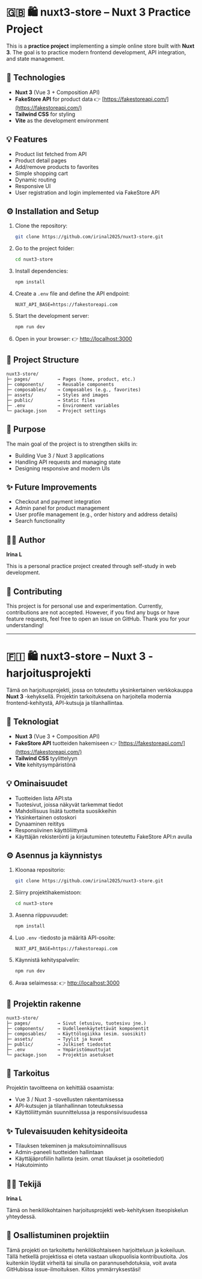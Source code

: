# 🇬🇧 🛍️ nuxt3-store – Nuxt 3 Practice Project

This is a **practice project** implementing a simple online store built with **Nuxt 3**.
The goal is to practice modern frontend development, API integration, and state management.

## 🚀 Technologies

* **Nuxt 3** (Vue 3 + Composition API)
* **FakeStore API** for product data
  👉 [https://fakestoreapi.com/](https://fakestoreapi.com/)
* **Tailwind CSS** for styling
* **Vite** as the development environment

## 💡 Features

* Product list fetched from API
* Product detail pages
* Add/remove products to favorites
* Simple shopping cart
* Dynamic routing
* Responsive UI
* User registration and login implemented via FakeStore API

## ⚙️ Installation and Setup

1. Clone the repository:

   ```bash
   git clone https://github.com/irinal2025/nuxt3-store.git
   ```

2. Go to the project folder:

   ```bash
   cd nuxt3-store
   ```

3. Install dependencies:

   ```bash
   npm install
   ```

4. Create a `.env` file and define the API endpoint:

   ```
   NUXT_API_BASE=https://fakestoreapi.com
   ```

5. Start the development server:

   ```bash
   npm run dev
   ```

6. Open in your browser:
   👉 [http://localhost:3000](http://localhost:3000)

## 📂 Project Structure

```
nuxt3-store/
├─ pages/          → Pages (home, product, etc.)
├─ components/     → Reusable components
├─ composables/    → Composables (e.g., favorites)
├─ assets/         → Styles and images
├─ public/         → Static files
├─ .env            → Environment variables
└─ package.json    → Project settings
```

## 🧠 Purpose

The main goal of the project is to strengthen skills in:

* Building Vue 3 / Nuxt 3 applications
* Handling API requests and managing state
* Designing responsive and modern UIs

## ✨ Future Improvements

* Checkout and payment integration
* Admin panel for product management
* User profile management (e.g., order history and address details)
* Search functionality

## 👨‍💻 Author

**Irina L**

This is a personal practice project created through self-study in web development.

## 🧩 Contributing  

This project is for personal use and experimentation. Currently, contributions are not accepted. However, if you find any bugs or have feature requests, feel free to open an issue on GitHub. Thank you for your understanding!

---

 # 🇫🇮 🛍️ nuxt3-store – Nuxt 3 -harjoitusprojekti

Tämä on harjoitusprojekti, jossa on toteutettu yksinkertainen verkkokauppa **Nuxt 3** -kehyksellä.
Projektin tarkoituksena on harjoitella modernia frontend-kehitystä, API-kutsuja ja tilanhallintaa.

## 🚀 Teknologiat

* **Nuxt 3** (Vue 3 + Composition API)
* **FakeStore API** tuotteiden hakemiseen
  👉 [https://fakestoreapi.com/](https://fakestoreapi.com/)
* **Tailwind CSS** tyylittelyyn
* **Vite** kehitysympäristönä

## 💡 Ominaisuudet

* Tuotteiden lista API:sta
* Tuotesivut, joissa näkyvät tarkemmat tiedot
* Mahdollisuus lisätä tuotteita suosikkeihin
* Yksinkertainen ostoskori
* Dynaaminen reititys
* Responsiivinen käyttöliittymä
* Käyttäjän rekisteröinti ja kirjautuminen toteutettu FakeStore API:n avulla

## ⚙️ Asennus ja käynnistys

1. Kloonaa repositorio:

   ```bash
   git clone https://github.com/irinal2025/nuxt3-store.git
   ```

2. Siirry projektihakemistoon:

   ```bash
   cd nuxt3-store
   ```

3. Asenna riippuvuudet:

   ```bash
   npm install
   ```

4. Luo `.env` -tiedosto ja määritä API-osoite:

   ```
   NUXT_API_BASE=https://fakestoreapi.com
   ```

5. Käynnistä kehityspalvelin:

   ```bash
   npm run dev
   ```

6. Avaa selaimessa:
   👉 [http://localhost:3000](http://localhost:3000)

## 📂 Projektin rakenne

```
nuxt3-store/
├─ pages/          → Sivut (etusivu, tuotesivu jne.)
├─ components/     → Uudelleenkäytettävät komponentit
├─ composables/    → Käyttölogiikka (esim. suosikit)
├─ assets/         → Tyylit ja kuvat
├─ public/         → Julkiset tiedostot
├─ .env            → Ympäristömuuttujat
└─ package.json    → Projektin asetukset
```

## 🧠 Tarkoitus

Projektin tavoitteena on kehittää osaamista:

* Vue 3 / Nuxt 3 -sovellusten rakentamisessa
* API-kutsujen ja tilanhallinnan toteutuksessa
* Käyttöliittymän suunnittelussa ja responsiivisuudessa

## ✨ Tulevaisuuden kehitysideoita

* Tilauksen tekeminen ja maksutoiminnallisuus
* Admin-paneeli tuotteiden hallintaan
* Käyttäjäprofiilin hallinta (esim. omat tilaukset ja osoitetiedot)
* Hakutoiminto

## 👨‍💻 Tekijä

**Irina L**

Tämä on henkilökohtainen harjoitusprojekti web-kehityksen itseopiskelun yhteydessä.

## 🧩 Osallistuminen projektiin

Tämä projekti on tarkoitettu henkilökohtaiseen harjoitteluun ja kokeiluun. Tällä hetkellä projektissa ei oteta vastaan ulkopuolisia kontribuutioita. Jos kuitenkin löydät virheitä tai sinulla on parannusehdotuksia, voit avata GitHubissa issue-ilmoituksen. Kiitos ymmärryksestäsi!

